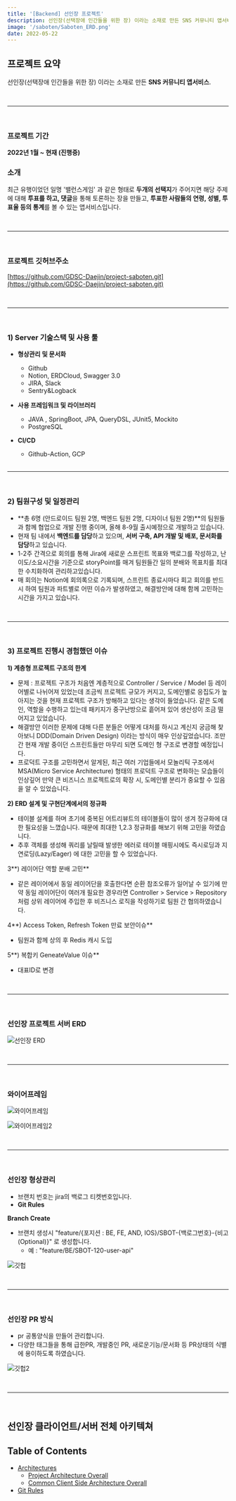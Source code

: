 ```yaml
---
title: '[Backend] 선인장 프로젝트'
description: 선인장(선택장애 인간들을 위한 장) 이라는 소재로 만든 SNS 커뮤니티 앱서비스.
image: '/saboten/Saboten_ERD.png'
date: 2022-05-22
---
```


## 프로젝트 요약

선인장(선택장애 인간들을 위한 장) 이라는 소재로 만든 **SNS 커뮤니티 앱서비스**.

<br>
<hr><br>

### 프로젝트 기간

**2022년 1월 ~ 현재 (진행중)**


### 소개

최근 유행이었던 일명 '밸런스게임' 과 같은 형태로 **두개의 선택지**가 주어지면 해당 주제에 대해 **투표를 하고, 댓글**을 통해 토론하는 장을 만들고, **투표한 사람들의 연령, 성별, 투표율 등의 통계**를 볼 수 있는 앱서비스입니다. 

<br>
<hr><br>


### 프로젝트 깃허브주소

[https://github.com/GDSC-Daejin/project-saboten.git](https://github.com/GDSC-Daejin/project-saboten.git)

<br>
<hr><br>

### 1) Server 기술스택 및 사용 툴

- **형상관리 및 문서화**
    - Github
    - Notion, ERDCloud, Swagger 3.0
    - JIRA, Slack
    - Sentry&Logback
- **사용 프레임워크 및 라이브러리**
    - JAVA , SpringBoot, JPA, QueryDSL, JUnit5, Mockito
    - PostgreSQL
- **CI/CD**
    - Github-Action, GCP
    

    <br>
<hr><br>

### 2) 팀원구성 및 일정관리

- **총 6명 (안드로이드 팀원 2명, 백엔드 팀원 2명, 디자이너 팀원 2명)**의 팀원들과 함께 협업으로 개발 진행 중이며, 올해 8-9월 출시예정으로 개발하고 있습니다.
- 현재 팀 내에서 **백엔드를 담당**하고 있으며, **서버 구축, API 개발 및 배포, 문서화를 담당**하고 있습니다.
- 1-2주 간격으로 회의를 통해 Jira에 새로운 스프린트 목표와 백로그를 작성하고, 난이도/소요시간을 기준으로 storyPoint를 매겨 팀원들간 일의 분배와 목표치를 최대한 수치화하여 관리하고있습니다.
- 매 회의는 Notion에 회의록으로 기록되며, 스프린트 종료시마다 회고 회의를 반드시 하여 팀원과 파트별로 어떤 이슈가 발생하였고, 해결방안에 대해 함께 고민하는 시간을 가지고 있습니다.

<br>
<hr><br>

### 3) 프로젝트 진행시 경험했던 이슈

**1) 계층형 프로젝트 구조의 한계**

- 문제 : 프로젝트 구조가 처음엔 계층적으로 Controller / Service / Model 등 레이어별로 나뉘어져 있었는데 조금씩 프로젝트 규모가 커지고, 도메인별로 응집도가 높아지는 것을 현재 프로젝트 구조가 방해하고 있다는 생각이 들었습니다. 같은 도메인, 역할을 수행하고 있는데 패키지가 중구난방으로 흩어져 있어 생산성이 조금 떨어지고 있었습니다.
- 해결방안 이러한 문제에 대해 다른 분들은 어떻게 대처를 하시고 계신지 궁금해 찾아보니 DDD(Domain Driven Design) 이라는 방식이 매우 인상깊었습니다. 조만간 현재 개발 중이던 스프린트들만 마무리 되면 도메인 형 구조로 변경할 예정입니다.
- 프로덕트 구조를 고민하면서 알게된, 최근 여러 기업들에서 모놀리틱 구조에서 MSA(Micro Service Architecture) 형태의 프로덕트 구조로 변화하는 모습들이 인상깊어 만약 큰 비즈니스 프로젝트로의 확장 시, 도메인별 분리가 중요할 수 있음을 알 수 있었습니다.

**2) ERD 설계 및 구현단계에서의 정규화**

- 테이블 설계를 하며 초기에 중복된 어트리뷰트의 테이블들이 많이 생겨 정규화에 대한 필요성을 느꼈습니다. 때문에 최대한 1,2.3 정규화를 해보기 위해 고민을 하였습니다.
- 추후 객체를 생성해 쿼리를 날릴때 발생한 에러로 테이블 매핑시에도 즉시로딩과 지연로딩(Lazy/Eager) 에 대한 고민을 할 수 있었습니다.

3**) 레이어단 역할 분배 고민**

- 같은 레이어에서 동일 레이어단을 호출한다면 순환 참조오류가 일어날 수 있기에 만약 동일 레이어단이 여러개 필요한 경우라면 Controller > Service > Repository 처럼 상위 레이어에 주입한 후 비즈니스 로직을 작성하기로 팀원 간 협의하였습니다.

4**) Access Token, Refresh Token 만료 보안이슈**

- 팀원과 함께 상의 후 Redis 캐시 도입

5**) 복합키 GeneateValue 이슈**

- 대표ID로 변경

<br>
<hr><br>


### 선인장 프로젝트 서버 ERD


![선인장 ERD](/assets/images/projects/saboten/Saboten_ERD.png)

<br>
<hr><br>

### 와이어프레임

![와이어프레임](/assets\images\projects\saboten\wire.png)

![와이어프레임2](/assets\images\projects\saboten\wire2.png)

<br>
<hr><br>

### 선인장 형상관리

- 브랜치 번호는 jira의 백로그 티켓번호입니다.
- **Git Rules**

**Branch Create**

- 브랜치 생성시 "feature/{포지션 : BE, FE, AND, IOS}/SBOT-{백로그번호}-{비고(Optional)}" 로 생성합니다.
    - 예 : "feature/BE/SBOT-120-user-api"

![깃헙](/assets\images\projects\saboten\git.png)

<br>
<hr><br>

### 선인장 PR 방식

- pr 공통양식을 만들어 관리합니다.
- 다양한 태그들을 통해 급한PR, 개발중인 PR, 새로운기능/문서화 등 PR상태의 식별에 용이하도록 하였습니다.

![깃헙2](/assets\images\projects\saboten\github.png)

<br>
<hr><br>


## 선인장 클라이언트/서버 전체 아키텍쳐

## **Table of Contents**

- [Architectures](https://github.com/GDSC-Daejin/project-saboten#1)
    - [Project Architecture Overall](https://github.com/GDSC-Daejin/project-saboten#1-1)
    - [Common Client Side Architecture Overall](https://github.com/GDSC-Daejin/project-saboten#1-2)
- [Git Rules](https://github.com/GDSC-Daejin/project-saboten#2)
